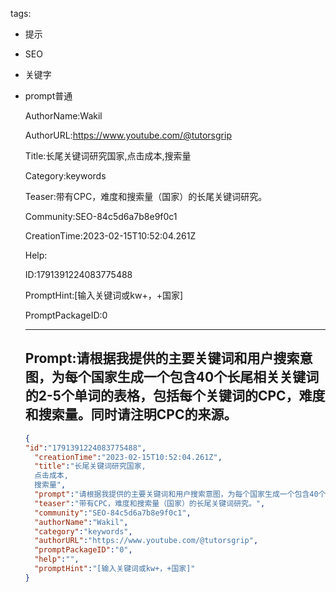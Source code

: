   tags: 
- 提示
- SEO
- 关键字
- prompt普通

  AuthorName:Wakil

  AuthorURL:https://www.youtube.com/@tutorsgrip

  Title:长尾关键词研究国家,点击成本,搜索量

  Category:keywords

  Teaser:带有CPC，难度和搜索量（国家）的长尾关键词研究。

  Community:SEO-84c5d6a7b8e9f0c1

  CreationTime:2023-02-15T10:52:04.261Z

  Help:

  ID:1791391224083775488

  PromptHint:[输入关键词或kw+，+国家]

  PromptPackageID:0

  ---

  ## Prompt:请根据我提供的主要关键词和用户搜索意图，为每个国家生成一个包含40个长尾相关关键词的2-5个单词的表格，包括每个关键词的CPC，难度和搜索量。同时请注明CPC的来源。

  ```json
  {
  "id":"1791391224083775488",
    "creationTime":"2023-02-15T10:52:04.261Z",
    "title":"长尾关键词研究国家,
    点击成本,
    搜索量",
    "prompt":"请根据我提供的主要关键词和用户搜索意图，为每个国家生成一个包含40个长尾相关关键词的2-5个单词的表格，包括每个关键词的CPC，难度和搜索量。同时请注明CPC的来源。",
    "teaser":"带有CPC，难度和搜索量（国家）的长尾关键词研究。",
    "community":"SEO-84c5d6a7b8e9f0c1",
    "authorName":"Wakil",
    "category":"keywords",
    "authorURL":"https://www.youtube.com/@tutorsgrip",
    "promptPackageID":"0",
    "help":"",
    "promptHint":"[输入关键词或kw+，+国家]"
  }
  ```
